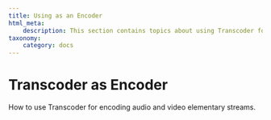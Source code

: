 ```yaml
---
title: Using as an Encoder
html_meta:
    description: This section contains topics about using Transcoder for encoding audio and video elementary streams.
taxonomy:
    category: docs
---
```


# Transcoder as Encoder

How to use Transcoder for encoding audio and video elementary streams.


